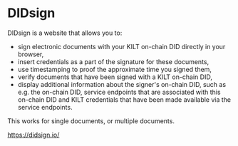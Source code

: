 # DIDsign

DIDsign is a website that allows you to:

* sign electronic documents with your KILT on-chain DID directly in your browser,
* insert credentials as a part of the signature for these documents,
* use timestamping to proof the approximate time you signed them,
* verify documents that have been signed with a KILT on-chain DID,
* display additional information about the signer's on-chain DID, such as e.g. the on-chain DID, service endpoints that are associated with this on-chain DID and KILT credentials that have been made available via the service endpoints.

This works for single documents, or multiple documents.

https://didsign.io/
